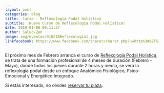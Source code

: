 ```yaml
---
layout: post
categories: blog
title:  Curso - Reflexología Podal Holística
subtitle: ¡Nuevo Curso de Reflexología Podal Holística!
date: 2018-01-08 09:11:27
author: Salud-Zen
image: img/eventos/010218Reflexologia1.jpg
linkfacebook: https://www.facebook.com/sharer/sharer.php?u=http%3A%2F%2Fwww.salud-zen.com%2Fblog%2F2018%2F01%2F08%2FNuevo-curso-reflexologia.html&amp;src=sdkpreparse
---
```

El próximo mes de Febrero arranca el curso de [Reflexología Podal Holística][reflexologia], se trata de una formación profesional de 4 meses de duración (Febrero - Mayo), donde todos los jueves durante 2 horas y media, se verá la reflexología podal desde un enfoque Anatómico Fisiológico, Psico-Emocional y Energético Integrado.

Si estás interesado, no olvides <a href="mailto:estilodevida@salud-zen.com?Subject=Curso de Reflexologia-Reserva de Plaza&body=%0A%0A Me gustaría reservar una plaza para el Curso de Reflexología Podal Holística (Feb - May'18). Mis datos Personales son:%0A%0A   -Nombre:%0A%0A   -Apellidos:%0A%0A   -Fecha de nacimiento:%0A%0A   -Teléfono:%0A%0A">reservar tu plaza</a>.


[reflexologia]:{{site.url}}{{site.baseurl}}/evento/2018/02/01/curso-reflexologia-podal.html
